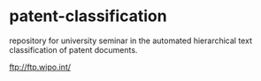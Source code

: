 # patent-classification
repository for university seminar in the automated hierarchical text classification of patent documents. 

ftp://ftp.wipo.int/
